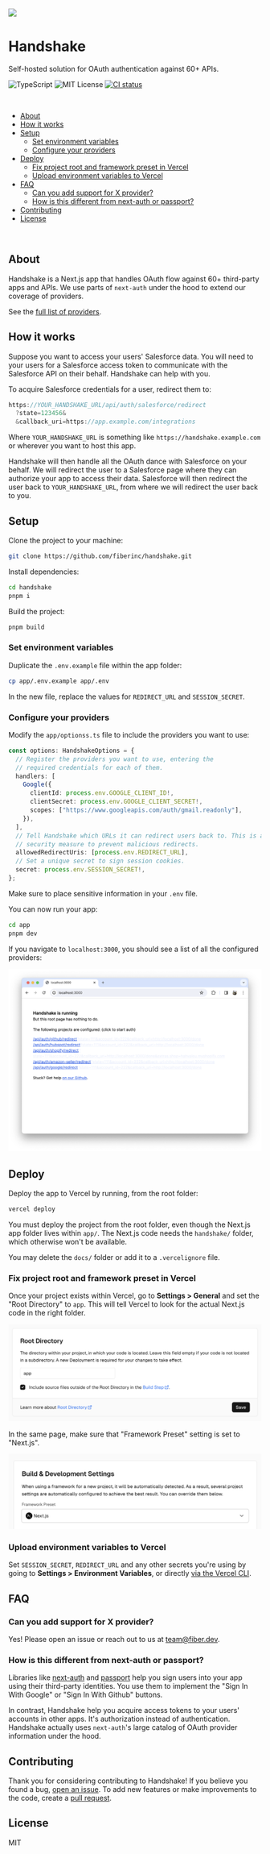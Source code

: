 <br />

<p align="left">
  <img src="https://media1.giphy.com/media/750o1RprTNj8ldkwak/200.gif?cid=5a38a5a2julf1ukb89781yu88pth7ol9sm22s52gc88gc0hs&ep=v1_gifs_search&rid=300.gif&ct=g" width="300"/>

  <h1 align="left">Handshake</h1>

  <p align="left">
    Self-hosted solution for OAuth authentication against 60+ APIs.
  </p>

  <p align="left" style="align: left;">
    <img src="https://img.shields.io/badge/TypeScript-blue" alt="TypeScript" />
    <img src="https://img.shields.io/badge/MIT-License" alt="MIT License" />
    <a href="https://github.com/fiberinc/handshake/actions/workflows/ci.yml"><img src="https://github.com/fiberinc/handshake/actions/workflows/ci.yml/badge.svg" alt="CI status" style="max-width: 100%;"></a>
  </p>
</p>

<br />

- [About](#about)
- [How it works](#how-it-works)
- [Setup](#setup)
  - [Set environment variables](#set-environment-variables)
  - [Configure your providers](#configure-your-providers)
- [Deploy](#deploy)
  - [Fix project root and framework preset in Vercel](#fix-project-root-and-framework-preset-in-vercel)
  - [Upload environment variables to Vercel](#upload-environment-variables-to-vercel)
- [FAQ](#faq)
  - [Can you add support for X provider?](#can-you-add-support-for-x-provider)
  - [How is this different from next-auth or passport?](#how-is-this-different-from-next-auth-or-passport)
- [Contributing](#contributing)
- [License](#license)

<br />

## About

Handshake is a Next.js app that handles OAuth flow against 60+ third-party apps
and APIs. We use parts of `next-auth` under the hood to extend our coverage of
providers.

See the [full list of providers][1].

## How it works

Suppose you want to access your users' Salesforce data. You will need to your
users for a Salesforce access token to communicate with the Salesforce API on
their behalf. Handshake can help with you.

To acquire Salesforce credentials for a user, redirect them to:

```ts
https://YOUR_HANDSHAKE_URL/api/auth/salesforce/redirect
  ?state=123456&
  &callback_uri=https://app.example.com/integrations
```

Where `YOUR_HANDSHAKE_URL` is something like `https://handshake.example.com` or
wherever you want to host this app.

Handshake will then handle all the OAuth dance with Salesforce on your behalf.
We will redirect the user to a Salesforce page where they can authorize your app
to access their data. Salesforce will then redirect the user back to
`YOUR_HANDSHAKE_URL`, from where we will redirect the user back to you.

## Setup

Clone the project to your machine:

```bash
git clone https://github.com/fiberinc/handshake.git
```

Install dependencies:

```bash
cd handshake
pnpm i
```

Build the project:

```bash
pnpm build
```

### Set environment variables

Duplicate the `.env.example` file within the app folder:

```bash
cp app/.env.example app/.env
```

In the new file, replace the values for `REDIRECT_URL` and `SESSION_SECRET`.

### Configure your providers

Modify the `app/optionss.ts` file to include the providers you want to use:

```ts
const options: HandshakeOptions = {
  // Register the providers you want to use, entering the
  // required credentials for each of them.
  handlers: [
    Google({
      clientId: process.env.GOOGLE_CLIENT_ID!,
      clientSecret: process.env.GOOGLE_CLIENT_SECRET!,
      scopes: ["https://www.googleapis.com/auth/gmail.readonly"],
    }),
  ],
  // Tell Handshake which URLs it can redirect users back to. This is a
  // security measure to prevent malicious redirects.
  allowedRedirectUris: [process.env.REDIRECT_URL],
  // Set a unique secret to sign session cookies.
  secret: process.env.SESSION_SECRET!,
};
```

Make sure to place sensitive information in your `.env` file.

You can now run your app:

```bash
cd app
pnpm dev
```

If you navigate to `localhost:3000`, you should see a list of all the configured
providers:

![](/docs/public/images/readme-landing.png)

## Deploy

Deploy the app to Vercel by running, from the root folder:

```bash
vercel deploy
```

You must deploy the project from the root folder, even though the Next.js app
folder lives within `app/`. The Next.js code needs the `handshake/` folder,
which otherwise won't be available.

You may delete the `docs/` folder or add it to a `.vercelignore` file.

### Fix project root and framework preset in Vercel

Once your project exists within Vercel, go to **Settings > General** and set the
"Root Directory" to `app`. This will tell Vercel to look for the actual Next.js
code in the right folder.

![](/docs/public/images/readme-vercel-setings-root.png)

In the same page, make sure that "Framework Preset" setting is set to "Next.js".

![](/docs/public/images/readme-vercel-setings-next.png)

### Upload environment variables to Vercel

Set `SESSION_SECRET`, `REDIRECT_URL` and any other secrets you're using by going
to **Settings > Environment Variables**, or directly [via the Vercel
CLI](https://vercel.com/docs/cli/env).

## FAQ

### Can you add support for X provider?

Yes! Please open an issue or reach out to us at
[team@fiber.dev](mailto:team@fiber.dev).

### How is this different from next-auth or passport?

Libraries like [next-auth](https://github.com/nextauthjs/next-auth) and
[passport](https://github.com/jaredhanson/passport) help you sign users into
your app using their third-party identities. You use them to implement the "Sign
In With Google" or "Sign In With Github" buttons.

In contrast, Handshake help you acquire access tokens to your users' accounts in
other apps. It's authorization instead of authentication. Handshake actually
uses `next-auth`'s large catalog of OAuth provider information under the hood.

## Contributing

Thank you for considering contributing to Handshake! If you believe you found a bug, [open an issue](https://github.com/fiberinc/handshake/issues). To add new features or make improvements to the code, create a [pull request](https://github.com/fiberinc/handshake/pulls).

## License

MIT

[1]: https://handshake.js
